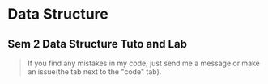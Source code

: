 # Data Structure
## Sem 2 Data Structure Tuto and Lab
>If you find any mistakes in my code, just send me a message or make an issue(the tab next to the "code" tab).
